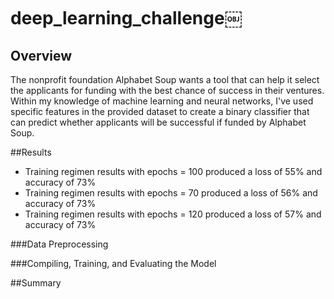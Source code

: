 # deep_learning_challenge￼
## Overview
The nonprofit foundation Alphabet Soup wants a tool that can help it select the applicants for funding with the best chance of success in their ventures. Within my knowledge of machine learning and neural networks, I've used specific features in the provided dataset to create a binary classifier that can predict whether applicants will be successful if funded by Alphabet Soup.

##Results
- Training regimen results with epochs = 100 produced a loss of 55% and accuracy of 73%
- Training regimen results with epochs = 70 produced a loss of 56% and accuracy of 73%
- Training regimen results with epochs = 120 produced a loss of 57% and accuracy of 73%


###Data Preprocessing


###Compiling, Training, and Evaluating the Model


##Summary
